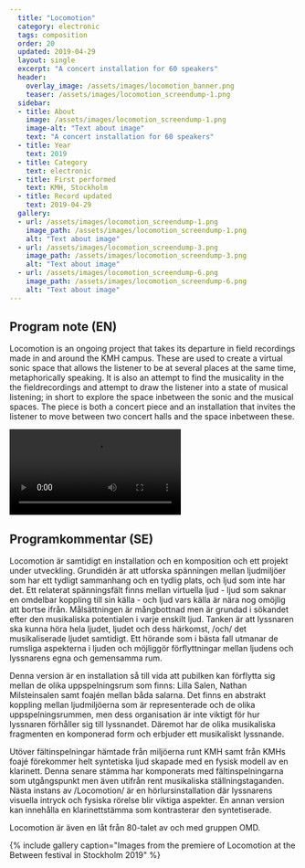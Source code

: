 ```yaml
---
  title: "Locomotion"
  category: electronic
  tags: composition
  order: 20
  updated: 2019-04-29
  layout: single
  excerpt: "A concert installation for 60 speakers"
  header: 
    overlay_image: /assets/images/locomotion_banner.png
    teaser: /assets/images/locomotion_screendump-1.png
  sidebar:
  - title: About
    image: /assets/images/locomotion_screendump-1.png
    image-alt: "Text about image"
    text: "A concert installation for 60 speakers"
  - title: Year
    text: 2019
  - title: Category
    text: electronic
  - title: First performed
    text: KMH, Stockholm
  - title: Record updated
    text: 2019-04-29
  gallery:
  - url: /assets/images/locomotion_screendump-1.png
    image_path: /assets/images/locomotion_screendump-1.png
    alt: "Text about image"
  - url: /assets/images/locomotion_screendump-3.png
    image_path: /assets/images/locomotion_screendump-3.png
    alt: "Text about image"
  - url: /assets/images/locomotion_screendump-6.png
    image_path: /assets/images/locomotion_screendump-6.png
    alt: "Text about image"
---
```

<h2>Program note (EN)</h2>
Locomotion is an ongoing project that takes its departure in field recordings made in and around the KMH campus. These are used to create a virtual sonic space that allows the listener to be at several places at the same time, metaphorically speaking. It is also an attempt to find the musicality in the the fieldrecordings and attempt to draw the listener into a state of musical listening; in short to explore the space inbetween the sonic and the musical spaces. The piece is both a concert piece and an installation that invites the listener to move between two concert halls and the space inbetween these.

![](/assets/files/music/media/locomotion.mp4?width=400)

<h2>Programkommentar (SE)</h2>
Locomotion är samtidigt en installation och en komposition och ett projekt under utveckling. Grundidén är att utforska spänningen mellan ljudmiljöer som har ett tydligt sammanhang och en tydlig plats, och ljud som inte har det. Ett relaterat spänningsfält finns mellan virtuella ljud - ljud som saknar en omdelbar koppling till sin källa - och ljud vars källa är nära nog omöjlig att bortse ifrån. Målsättningen är mångbottnad men är grundad i sökandet efter den musikaliska potentialen i varje enskilt ljud. Tanken är att lyssnaren ska kunna höra hela ljudet, ljudet och dess härkomst, /och/ det musikaliserade ljudet samtidigt. Ett hörande som i bästa fall utmanar de rumsliga aspekterna i ljuden och möjliggör förflyttningar mellan ljudens och lyssnarens egna och gemensamma rum.



Denna version är en installation så till vida att pubilken kan förflytta sig mellan de olika uppspelningsrum som finns: Lilla Salen, Nathan Milsteinsalen samt foajén mellan båda salarna. Det finns en abstrakt koppling mellan ljudmiljöerna som är representerade och de olika uppspelningsrummen, men dess organisation är inte viktigt för hur lyssnaren förhåller sig till lyssnandet. Däremot har de olika musikaliska fragmenten en komponerad form och erbjuder ett musikaliskt lyssnande.



Utöver fältinspelningar hämtade från miljöerna runt KMH samt från KMHs foajé förekommer helt syntetiska ljud skapade med en fysisk modell av en klarinett. Denna senare stämma har komponerats med fältinspelningarna som utgångspunkt men även utifrån rent musikaliska ställningstaganden. Nästa instans av /Locomotion/ är en hörlursinstallation där lyssnarens visuella intryck och fysiska rörelse blir viktiga aspekter. En annan version kan innehålla en klarinettstämma som kontrasterar den syntetiserade.

Locomotion är även en låt från 80-talet av och med gruppen OMD. 

{% include gallery caption="Images from the premiere of Locomotion at the Between festival in Stockholm 2019" %}



